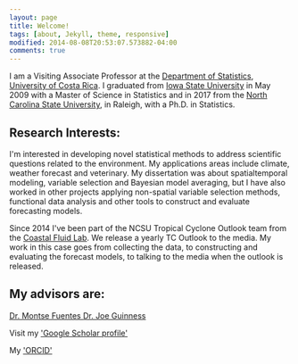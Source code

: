 ```yaml
---
layout: page
title: Welcome!
tags: [about, Jekyll, theme, responsive]
modified: 2014-08-08T20:53:07.573882-04:00
comments: true
---
```


I am a Visiting Associate Professor at the [Department of Statistics](http://www.estadistica.ucr.ac.cr/), [University of Costa Rica](http://www.ucr.ac.cr/). I graduated from [Iowa State University](http://www.stat.iastate.edu/) in May 2009 with a Master of Science in Statistics and in 2017 from the [North Carolina State University](http://www.stat.ncsu.edu/), in Raleigh, with a Ph.D. in Statistics. 

## Research Interests:

I'm interested in developing novel statistical methods to address scientific questions related to the environment. My applications areas include climate, weather forecast and veterinary. My dissertation was about spatialtemporal modeling, variable selection and Bayesian model averaging, but I have also worked in other projects applying non-spatial variable selection methods, functional data analysis and other tools to construct and evaluate forecasting models.


Since 2014 I've been part of the NCSU Tropical Cyclone Outlook team from the [Coastal Fluid Lab](http://cfdl.meas.ncsu.edu/). We release a yearly TC Outlook to the media. My work in this case goes from collecting the data, to constructing and evaluating the forecast models, to talking to the media when the outlook is released.

## My advisors are:

<a markdown="0" href="http://www4.stat.ncsu.edu/~fuentes/" class="btn"> Dr. Montse Fuentes </a> <a markdown="0" href="http://www4.stat.ncsu.edu/~guinness/" class="btn"> Dr. Joe Guinness </a>


Visit my ['Google Scholar profile'](https://scholar.google.com/citations?user=8Viy0j4AAAAJ&hl=en)

My ['ORCID'](https://orcid.org/0000-0002-7703-3578)

